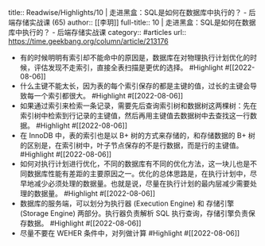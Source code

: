 title:: Readwise/Highlights/10 | 走进黑盒：SQL是如何在数据库中执行的？ - 后端存储实战课 (65)
author:: [[李玥]]
full-title:: 10 | 走进黑盒：SQL是如何在数据库中执行的？ - 后端存储实战课
category:: #articles
url:: https://time.geekbang.org/column/article/213176

- 有的时候明明有索引却不能命中的原因是，数据库在对物理执行计划优化的时候，评估发现不走索引，直接全表扫描是更优的选择。 #Highlight #[[2022-08-06]]
- 什么主键不能太长，因为表的每个索引保存的都是主键的值，过长的主键会导致每一个索引都很大。 #Highlight #[[2022-08-06]]
- 如果通过索引来检索一条记录，需要先后查询索引树和数据树这两棵树：先在索引树中检索到行记录的主键值，然后再用主键值去数据树中去查找这一行数据。 #Highlight #[[2022-08-06]]
- 在 InnoDB 中，表的索引也是以 B+ 树的方式来存储的，和存储数据的 B+ 树的区别是，在索引树中，叶子节点保存的不是行数据，而是行的主键值。 #Highlight #[[2022-08-06]]
- 如何对执行计划进行优化，不同的数据库有不同的优化方法，这一块儿也是不同数据库性能有差距的主要原因之一。优化的总体思路是，在执行计划中，尽早地减少必须处理的数据量。也就是说，尽量在执行计划的最内层减少需要处理的数据量。 #Highlight #[[2022-08-06]]
- 数据库的服务端，可以划分为执行器 (Execution Engine) 和 存储引擎 (Storage Engine) 两部分。执行器负责解析 SQL 执行查询，存储引擎负责保存数据。 #Highlight #[[2022-08-06]]
- 尽量不要在 WEHER 条件中，对列做计算 #Highlight #[[2022-08-06]]